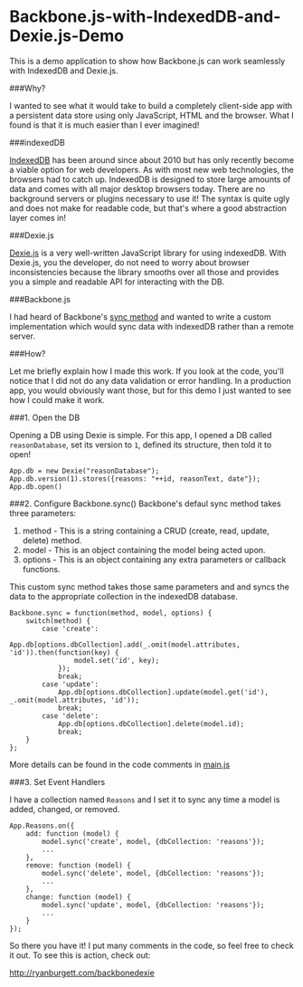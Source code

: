 Backbone.js-with-IndexedDB-and-Dexie.js-Demo
============================================

This is a demo application to show how Backbone.js can work seamlessly with IndexedDB and Dexie.js.

###Why?

I wanted to see what it would take to build a completely client-side app with a persistent data store using only JavaScript, HTML and the browser. What I found is that it is much easier than I ever imagined!

###indexedDB

[IndexedDB](https://developer.mozilla.org/en-US/docs/Web/API/IndexedDB_API) has been around since about 2010 but has only recently become a viable option for web developers. As with most new web technologies, the browsers had to catch up. IndexedDB is designed to store large amounts of data and comes with all major desktop browsers today. There are no background servers or plugins necessary to use it! The syntax is quite ugly and does not make for readable code, but that's where a good abstraction layer comes in!

###Dexie.js

[Dexie.js](https://github.com/dfahlander/Dexie.js/wiki/Dexie.js) is a very well-written JavaScript library for using indexedDB. With Dexie.js, you the developer, do not need to worry about browser inconsistencies because the library smooths over all those and provides you a simple and readable API for interacting with the DB.

###Backbone.js

I had heard of Backbone's [sync method](http://backbonejs.org/#Sync) and wanted to write a custom implementation which would sync data with indexedDB rather than a remote server.

###How?

Let me briefly explain how I made this work. If you look at the code, you'll notice that I did not do any data validation or error handling. In a production app, you would obviously want those, but for this demo I just wanted to see how I could make it work.

###1. Open the DB

Opening a DB using Dexie is simple. For this app, I opened a DB called `reasonDatabase`, set its version to `1`, defined its structure, then told it to open!

```
App.db = new Dexie("reasonDatabase");
App.db.version(1).stores({reasons: "++id, reasonText, date"});
App.db.open()
```

###2. Configure Backbone.sync()
Backbone's defaul sync method takes three parameters:

1. method - This is a string containing a CRUD (create, read, update, delete) method.
2. model - This is an object containing the model being acted upon.
3. options - This is an object containing any extra parameters or callback functions.

This custom sync method takes those same parameters and and syncs the data to the appropriate collection in the indexedDB database.

```
Backbone.sync = function(method, model, options) {
	switch(method) {
		case 'create':
      			App.db[options.dbCollection].add(_.omit(model.attributes, 'id')).then(function(key) {
				model.set('id', key);
			});
			break;
		case 'update':
			App.db[options.dbCollection].update(model.get('id'), _.omit(model.attributes, 'id'));
			break;
		case 'delete':
			App.db[options.dbCollection].delete(model.id);
			break;
	}
};
```
More details can be found in the code comments in [main.js](https://github.com/rBurgett/Backbone.js-with-IndexedDB-and-Dexie.js-Demo/blob/master/app/script/main.js)

###3. Set Event Handlers

I have a collection named `Reasons` and I set it to sync any time a model is added, changed, or removed.

```
App.Reasons.on({
	add: function (model) {
		model.sync('create', model, {dbCollection: 'reasons'});
		...
	},
	remove: function (model) {
		model.sync('delete', model, {dbCollection: 'reasons'});
		...
	},
	change: function (model) {
		model.sync('update', model, {dbCollection: 'reasons'});
		...
	}
});
```

So there you have it! I put many comments in the code, so feel free to check it out. To see this is action, check out:

http://ryanburgett.com/backbonedexie
